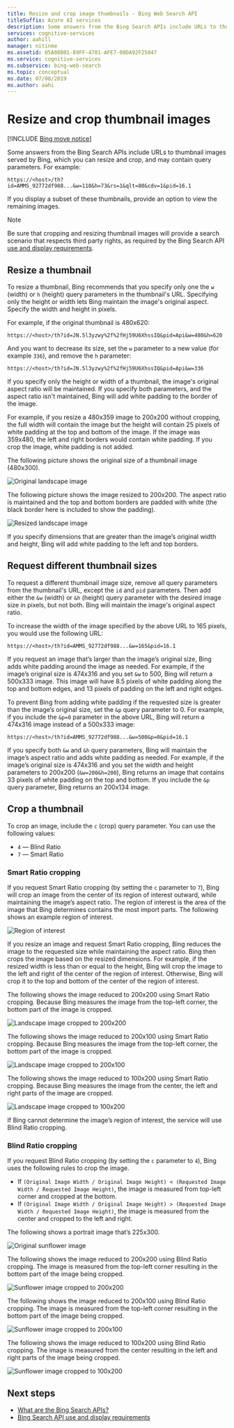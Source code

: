 ```yaml
---
title: Resize and crop image thumbnails - Bing Web Search API
titleSuffix: Azure AI services
description: Some answers from the Bing Search APIs include URLs to thumbnail images served by Bing, which you can resize and crop, and may contain query parameters.
services: cognitive-services
author: aahill
manager: nitinme
ms.assetid: 05A08B01-89FF-4781-AFE7-08DA92F25047
ms.service: cognitive-services
ms.subservice: bing-web-search
ms.topic: conceptual
ms.date: 07/08/2019
ms.author: aahi
---
```


# Resize and crop thumbnail images

[!INCLUDE [Bing move notice](../bing-web-search/includes/bing-move-notice.md)]

Some answers from the Bing Search APIs include URLs to thumbnail images served by Bing, which you can resize and crop, and may contain query parameters. For example:

`https://<host>/th?id=AMMS_92772df988...&w=110&h=73&rs=1&qlt=80&cdv=1&pid=16.1`

If you display a subset of these thumbnails, provide an option to view the remaining images.

> [!NOTE]
> Be sure that cropping and resizing thumbnail images will provide a search scenario that respects third party rights, as required by the Bing Search API [use and display requirements](use-display-requirements.md).

## Resize a thumbnail 

To resize a thumbnail, Bing recommends that you specify only one the `w` (width) or `h` (height) query parameters in the thumbnail's URL. Specifying only the height or width lets Bing maintain the image's original aspect. Specify the width and height in pixels. 

For example, if the original thumbnail is 480x620:

`https://<host>/th?id=JN.5l3yzwy%2f%2fHj59U6XhssIQ&pid=Api&w=480&h=620`

And you want to decrease its size, set the `w` parameter to a new value (for example `336`), and remove the `h`  parameter:

`https://<host>/th?id=JN.5l3yzwy%2f%2fHj59U6XhssIQ&pid=Api&w=336`

If you specify only the height or width of a thumbnail, the image's original aspect ratio will be maintained. If you specify both parameters, and the aspect ratio isn't maintained, Bing will add white padding to the border of the image.

For example, if you resize a 480x359 image to 200x200 without cropping, the full width will contain the image but the height will contain 25 pixels of white padding at the top and bottom of the image. If the image was 359x480, the left and right borders would contain white padding. If you crop the image, white padding is not added.  

The following picture shows the original size of a thumbnail image (480x300).  
  
![Original landscape image](./media/resize-crop/bing-resize-crop-landscape.png)  
  
The following picture shows the image resized to 200x200. The aspect ratio is maintained and the top and bottom borders are padded with white (the black border here is included to show the padding).  
  
![Resized landscape image](./media/resize-crop/bing-resize-crop-landscape-resized.png)  

If you specify dimensions that are greater than the image’s original width and height, Bing will add white padding to the left and top borders.  

## Request different thumbnail sizes

To request a different thumbnail image size, remove all query parameters from the thumbnail's URL, except the `id` and `pid` parameters. Then add either the `&w` (width) or `&h` (height) query parameter with the desired image size in pixels, but not both. Bing will maintain the image's original aspect ratio. 

To increase the width of the image specified by the above URL to 165 pixels, you would use the following URL:

`https://<host>/th?id=AMMS_92772df988...&w=165&pid=16.1`

If you request an image that’s larger than the image’s original size, Bing adds white padding around the image as needed. For example, if the image’s original size is 474x316 and you set `&w` to 500, Bing will return a 500x333 image. This image will have 8.5 pixels of white padding along the top and bottom edges, and 13 pixels of padding on the left and right edges.

To prevent Bing from adding white padding if the requested size is greater than the image’s original size, set the `&p` query parameter to 0. For example, if you include the `&p=0` parameter in the above URL, Bing will return a 474x316 image instead of a 500x333 image:

`https://<host>/th?id=AMMS_92772df988...&w=500&p=0&pid=16.1`

If you specify both `&w` and `&h` query parameters, Bing will maintain the image’s aspect ratio and adds white padding as needed. For example, if the image’s original size is 474x316 and you set the width and height parameters to 200x200 (`&w=200&h=200`), Bing returns an image that contains 33 pixels of white padding on the top and bottom. If you include the `&p` query parameter, Bing returns an 200x134 image.

## Crop a thumbnail 

To crop an image, include the `c` (crop) query parameter. You can use the following values:
  
- `4` &mdash; Blind Ratio  
- `7` &mdash; Smart Ratio  

### Smart Ratio cropping

If you request Smart Ratio cropping (by setting the `c` parameter to `7`), Bing will crop an image from the center of its region of interest outward, while maintaining the image’s aspect ratio. The region of interest is the area of the image that Bing determines contains the most import parts. The following shows an example region of interest.  
  
![Region of interest](./media/resize-crop/bing-resize-crop-regionofinterest.png)

If you resize an image and request Smart Ratio cropping, Bing reduces the image to the requested size while maintaining the aspect ratio. Bing then crops the image based on the resized dimensions. For example, if the resized width is less than or equal to the height, Bing will crop the image to the left and right of the center of the region of interest. Otherwise, Bing will crop it to the top and bottom of the center of the region of interest.  
  
 
The following shows the image reduced to 200x200 using Smart Ratio cropping. Because Bing measures the image from the top-left corner, the bottom part of the image is cropped. 
  
![Landscape image cropped to 200x200](./media/resize-crop/bing-resize-crop-landscape200x200c7.png) 
  
The following shows the image reduced to 200x100 using Smart Ratio cropping. Because Bing measures the image from the top-left corner, the bottom part of the image is cropped. 
   
![Landscape image cropped to 200x100](./media/resize-crop/bing-resize-crop-landscape200x100c7.png)
  
The following shows the image reduced to 100x200 using Smart Ratio cropping. Because Bing measures the image from the center, the left and right parts of the image are cropped.
  
![Landscape image cropped to 100x200](./media/resize-crop/bing-resize-crop-landscape100x200c7.png) 

If Bing cannot determine the image’s region of interest, the service will use Blind Ratio cropping.  

### Blind Ratio cropping

If you request Blind Ratio cropping (by setting the `c` parameter to `4`), Bing uses the following rules to crop the image.  
  
- If `(Original Image Width / Original Image Height) < (Requested Image Width / Requested Image Height)`, the image is measured from top-left corner and cropped at the bottom.  
- If `(Original Image Width / Original Image Height) > (Requested Image Width / Requested Image Height)`, the image is measured from the center and cropped to the left and right.  

The following shows a portrait image that’s 225x300.  
  
![Original sunflower image](./media/resize-crop/bing-resize-crop-sunflower.png)
  
The following shows the image reduced to 200x200 using Blind Ratio cropping. The image is measured from the top-left corner resulting in the bottom part of the image being cropped.  
  
![Sunflower image cropped to 200x200](./media/resize-crop/bing-resize-crop-sunflower200x200c4.png)
  
The following shows the image reduced to 200x100 using Blind Ratio cropping. The image is measured from the top-left corner resulting in the bottom part of the image being cropped.  
  
![Sunflower image cropped to 200x100](./media/resize-crop/bing-resize-crop-sunflower200x100c4.png)
  
The following shows the image reduced to 100x200 using Blind Ratio cropping. The image is measured from the center resulting in the left and right parts of the image being cropped.  
  
![Sunflower image cropped to 100x200](./media/resize-crop/bing-resize-crop-sunflower100x200c4.png)

## Next steps

* [What are the Bing Search APIs?](bing-api-comparison.md)
* [Bing Search API use and display requirements](use-display-requirements.md)
